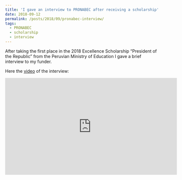 ```yaml
---
title: 'I gave an interview to PRONABEC after receiving a scholarship'
date: 2018-09-12
permalink: /posts/2018/09/pronabec-interview/
tags:
  - PRONABEC
  - scholarship
  - interview
---
```


After taking the first place in the 2018 Excellence Scholarship “President of the Republic” from the Peruvian Ministry of Education I gave a brief interview to my funder. 

Here the [video](https://www.youtube.com/watch?v=K7ya9rHYnY0&t) of the interview:

<iframe width="560" height="315" src="https://www.youtube.com/embed/K7ya9rHYnY0?si=Q9DP9wkD6VMIOKi9" title="YouTube video player" frameborder="0" allow="accelerometer; autoplay; clipboard-write; encrypted-media; gyroscope; picture-in-picture; web-share" referrerpolicy="strict-origin-when-cross-origin" allowfullscreen></iframe>

